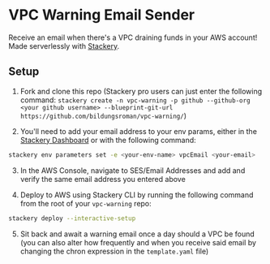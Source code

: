 # VPC Warning Email Sender

Receive an email when there's a VPC draining funds in your AWS account! Made serverlessly with [Stackery](https://www.stackery.io/).

## Setup

1. Fork and clone this repo (Stackery pro users can just enter the following command: `stackery create -n vpc-warning -p github --github-org <your github username> --blueprint-git-url https://github.com/bildungsroman/vpc-warning/`)

2. You'll need to add your email address to your env params, either in the [Stackery Dashboard](https://app.stackery.io/environments) or with the following command:

```bash
stackery env parameters set -e <your-env-name> vpcEmail <your-email>
```

3. In the AWS Console, navigate to SES/Email Addresses and add and verify the same email address you entered above

4. Deploy to AWS using Stackery CLI by running the following command from the root of your `vpc-warning` repo:

```bash
stackery deploy --interactive-setup
```

5. Sit back and await a warning email once a day should a VPC be found (you can also alter how frequently and when you receive said email by changing the chron expression in the `template.yaml` file)
